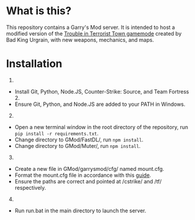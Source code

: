 # What is this?
This repository contains a Garry's Mod server. It is intended to host a modified version of the [Trouble in Terrorist Town gamemode](https://www.troubleinterroristtown.com/) created by Bad King Urgrain, with new weapons, mechanics, and maps.

# Installation
1.
- Install Git, Python, Node.JS, Counter-Strike: Source, and Team Fortress 2.
- Ensure Git, Python, and Node.JS are added to your PATH in Windows.

2.
- Open a new terminal window in the root directory of the repository, run  
`pip install -r requirements.txt`.
- Change directory to GMod/FastDL/, run `npm install`.
- Change directory to GMod/Muter/, run `npm install`.

3.
- Create a new file in GMod/garrysmod/cfg/ named mount.cfg.
- Format the mount.cfg file in accordance with this [guide](https://wiki.facepunch.com/gmod/Mounting_Content_on_a_Dedicated_Server).
- Ensure the paths are correct and pointed at /cstrike/ and /tf/ respectively.

4.
- Run run.bat in the main directory to launch the server.